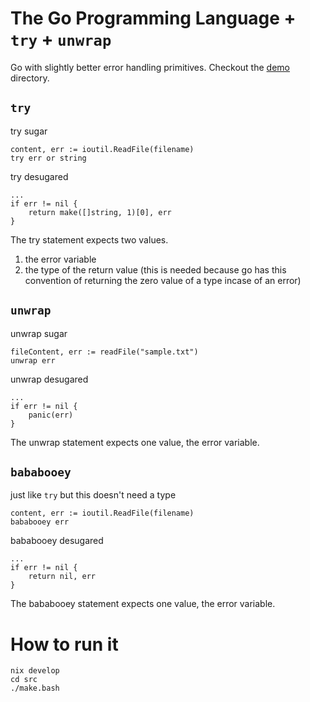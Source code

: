 # The Go Programming Language + `try` + `unwrap`

Go with slightly better error handling primitives.
Checkout the [demo](./demo) directory.

## `try`

try sugar

```golang
content, err := ioutil.ReadFile(filename)
try err or string
```

try desugared

```golang
...
if err != nil {
    return make([]string, 1)[0], err
}
```

The try statement expects two values.

1. the error variable
2. the type of the return value (this is needed because go has this convention of returning the zero value of a type incase of an error)

## `unwrap`

unwrap sugar

```golang
fileContent, err := readFile("sample.txt")
unwrap err
```

unwrap desugared

```golang
...
if err != nil {
    panic(err)
}
```

The unwrap statement expects one value, the error variable.

## `bababooey`

just like `try` but this doesn't need a type

```golang
content, err := ioutil.ReadFile(filename)
bababooey err
```

bababooey desugared

```golang
...
if err != nil {
    return nil, err
}
```

The bababooey statement expects one value, the error variable.

# How to run it

```
nix develop
cd src
./make.bash
```

